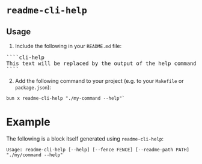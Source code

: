 # `readme-cli-help`

## Usage

1. Include the following in your `README.md` file:

<!-- This example uses HTML entities to avoid being detected as an actual `cli-help` code block. -->
<pre>
&#96;&#96;&#96;&#96;cli-help
This text will be replaced by the output of the help command.
&#96;&#96;&#96;&#96;
</pre>

2. Add the following command to your project (e.g. to your `Makefile` or `package.json`):

```shell
bun x readme-cli-help "./my-command --help"`
```

# Example

The following is a block itself generated using `readme-cli-help`:

````cli-help
Usage: readme-cli-help [--help] [--fence FENCE] [--readme-path PATH] "./my/command --help"
````
